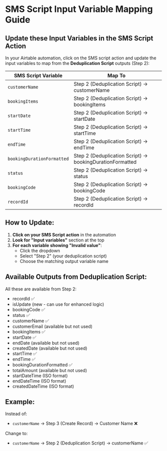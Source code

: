 # SMS Script Input Variable Mapping Guide

## Update these Input Variables in the SMS Script Action

In your Airtable automation, click on the SMS script action and update the input variables to map from the **Deduplication Script** outputs (Step 2):

| SMS Script Variable | Map To |
|-------------------|---------|
| `customerName` | Step 2 (Deduplication Script) → customerName |
| `bookingItems` | Step 2 (Deduplication Script) → bookingItems |
| `startDate` | Step 2 (Deduplication Script) → startDate |
| `startTime` | Step 2 (Deduplication Script) → startTime |
| `endTime` | Step 2 (Deduplication Script) → endTime |
| `bookingDurationFormatted` | Step 2 (Deduplication Script) → bookingDurationFormatted |
| `status` | Step 2 (Deduplication Script) → status |
| `bookingCode` | Step 2 (Deduplication Script) → bookingCode |
| `recordId` | Step 2 (Deduplication Script) → recordId |

## How to Update:

1. **Click on your SMS Script action** in the automation
2. **Look for "Input variables"** section at the top
3. **For each variable showing "Invalid value"**:
   - Click the dropdown
   - Select "Step 2" (your deduplication script)
   - Choose the matching output variable name

## Available Outputs from Deduplication Script:

All these are available from Step 2:
- recordId ✅
- isUpdate (new - can use for enhanced logic)
- bookingCode ✅
- status ✅
- customerName ✅
- customerEmail (available but not used)
- bookingItems ✅
- startDate ✅
- endDate (available but not used)
- createdDate (available but not used)
- startTime ✅
- endTime ✅
- bookingDurationFormatted ✅
- totalAmount (available but not used)
- startDateTime (ISO format)
- endDateTime (ISO format)
- createdDateTime (ISO format)

## Example:
Instead of:
- `customerName` → Step 3 (Create Record) → Customer Name ❌

Change to:
- `customerName` → Step 2 (Deduplication Script) → customerName ✅
